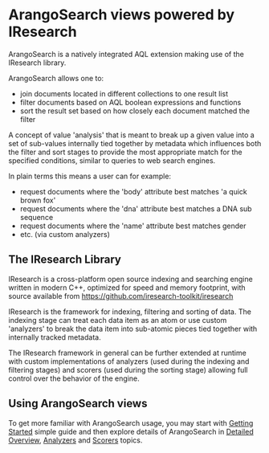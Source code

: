 # ArangoSearch views powered by IResearch

ArangoSearch is a natively integrated AQL extension making use of the
IResearch library.

ArangoSearch allows one to:

* join documents located in different collections to one result list
* filter documents based on AQL boolean expressions and functions
* sort the result set based on how closely each document matched the filter

A concept of value 'analysis' that is meant to break up a given value into
a set of sub-values internally tied together by metadata which influences both
the filter and sort stages to provide the most appropriate match for the
specified conditions, similar to queries to web search engines.

In plain terms this means a user can for example:

* request documents where the 'body' attribute best matches 'a quick brown fox'
* request documents where the 'dna' attribute best matches a DNA sub sequence
* request documents where the 'name' attribute best matches gender
* etc. (via custom analyzers)

## The IResearch Library

IResearch is a cross-platform open source indexing and searching engine written
in modern C++, optimized for speed and memory footprint, with source available
from https://github.com/iresearch-toolkit/iresearch

IResearch is the framework for indexing, filtering and sorting of data.
The indexing stage can treat each data item as an atom or use custom 'analyzers'
to break the data item into sub-atomic pieces tied together with internally
tracked metadata.

The IResearch framework in general can be further extended at runtime with
custom implementations of analyzers (used during the indexing and filtering
stages) and scorers (used during the sorting stage) allowing full control over
the behavior of the engine.

## Using ArangoSearch views

To get more familiar with ArangoSearch usage, you may start with [Getting Started](GettingStarted.md) simple guide and then explore details of ArangoSearch in
 [Detailed Overview](DetailedOverview.md),
 [Analyzers](Analyzers.md)
 and [Scorers](Scorers.md) topics.
